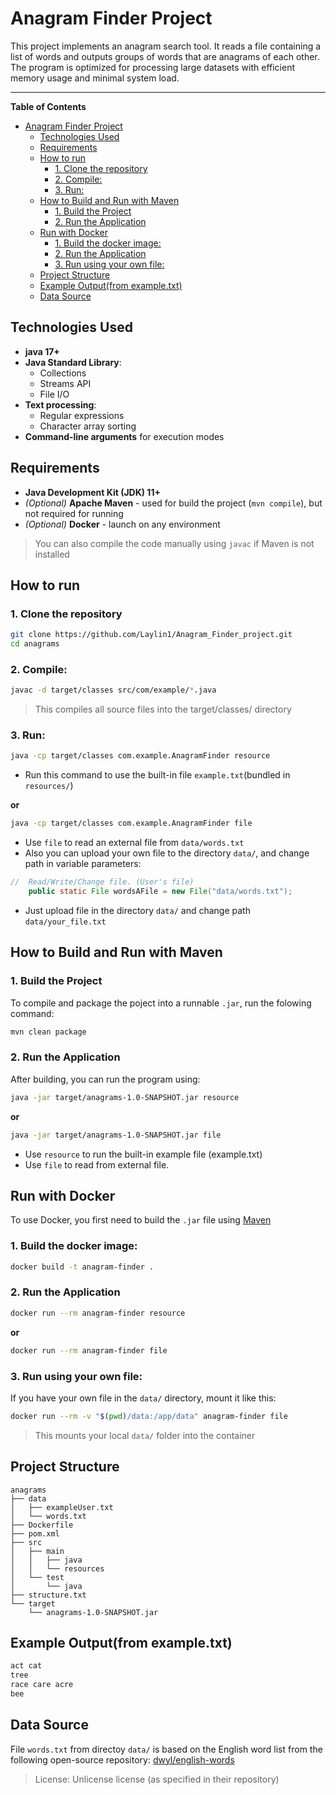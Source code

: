 # Anagram Finder Project

This project implements an anagram search tool.
It reads a file containing a list of words and outputs groups of words that are anagrams of each other.
The program is optimized for processing large datasets with efficient memory usage and minimal system load.


---


**Table of Contents**

<!-- toc -->
- [Anagram Finder Project](#anagram-finder-project)
  - [Technologies Used](#technologies-used)
  - [Requirements](#requirements)
  - [How to run](#how-to-run)
    - [1. Clone the repository](#1-clone-the-repository)
    - [2. Compile:](#2-compile)
    - [3. Run:](#3-run)
  - [How to Build and Run with Maven](#how-to-build-and-run-with-maven)
    - [1. Build the Project](#1-build-the-project)
    - [2. Run the Application](#2-run-the-application)
  - [Run with Docker](#run-with-docker)
    - [1. Build the docker image:](#1-build-the-docker-image)
    - [2. Run the Application](#2-run-the-application-1)
    - [3. Run using your own file:](#3-run-using-your-own-file)
  - [Project Structure](#project-structure)
  - [Example Output(from example.txt)](#example-outputfrom-exampletxt)
  - [Data Source](#data-source)

<!-- tocstop -->

## Technologies Used

- **java 17+**
- **Java Standard Library**:
    - Collections
    - Streams API
    - File I/O
- **Text processing**: 
    - Regular expressions
    - Character array sorting
- **Command-line arguments** for execution modes

## Requirements

- **Java Development Kit (JDK) 11+**
- *(Optional)* **Apache Maven** - used for build the project (`mvn compile`), but not required for running
- *(Optional)* **Docker** - launch on any environment
> You can also compile the code manually using `javac` if Maven is not installed 

## How to run

### 1. Clone the repository
```bash
git clone https://github.com/Laylin1/Anagram_Finder_project.git
cd anagrams
```

### 2. Compile:
```bash
javac -d target/classes src/com/example/*.java
```
>This compiles all source files into the target/classes/ directory 

### 3. Run:
```bash
java -cp target/classes com.example.AnagramFinder resource
```
- Run this command to use the built-in file `example.txt`(bundled in `resources/`)
  
**or**

```bash
java -cp target/classes com.example.AnagramFinder file
```

- Use `file` to read an external file from `data/words.txt`
- Also you can upload your own file to the directory `data/`, and change path in variable parameters:

```java
//  Read/Write/Change file. (User's file)
    public static File wordsAFile = new File("data/words.txt");
```

- Just upload file in the directory `data/` and change path `data/your_file.txt`

## How to Build and Run with Maven

### 1. Build the Project 

To compile and package the poject into a runnable `.jar`, run the folowing command:

```bash
mvn clean package
```

### 2. Run the Application

After building, you can run the program using:

```bash
java -jar target/anagrams-1.0-SNAPSHOT.jar resource
```

**or**

```bash
java -jar target/anagrams-1.0-SNAPSHOT.jar file
```

- Use `resource` to run the built-in example file (example.txt)
- Use `file` to read from external file.  


## Run with Docker

To use Docker, you first need to build the `.jar` file using [Maven](#how-to-build-and-run-with-maven)

### 1. Build the docker image:

```bash
docker build -t anagram-finder .
```

### 2. Run the Application

```bash
docker run --rm anagram-finder resource
```

**or**

```bash
docker run --rm anagram-finder file
```

### 3. Run using your own file:

If you have your own file in the `data/` directory, mount it like this:
```bash
docker run --rm -v "$(pwd)/data:/app/data" anagram-finder file 
```
> This mounts your local `data/` folder into the container 

## Project Structure

```
anagrams
├── data
│   ├── exampleUser.txt
│   └── words.txt
├── Dockerfile
├── pom.xml
├── src
│   ├── main
│   │   ├── java
│   │   └── resources
│   └── test
│       └── java
├── structure.txt
└── target
    └── anagrams-1.0-SNAPSHOT.jar
```

## Example Output(from example.txt)

```md
act cat
tree
race care acre
bee
```

## Data Source 


File `words.txt` from directoy `data/` is based on the English word list from the following open-source repository:
[dwyl/english-words](https://github.com/dwyl/english-words)
> License: Unlicense license (as specified in their repository)